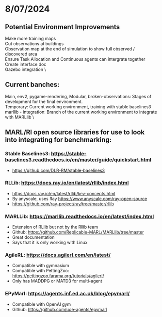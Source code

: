 # 8/07/2024
## Potential Environment Improvements 
Make more training maps \
Cut observations at buildings \
Observation map at the end of simulation to show full observed / discovered area \
Ensure Task Allocation and Continuous agents can intergrate together \
Create interface doc \
Gazebo integration \ 


## Current banches:
Main, env2, pygame-rendering, Modular, broken-observations: Stages of development for the final environment. \
Temporary: Current working environment, training with stable baselines3 \
marllib - integration: Branch of the current working environment to integrate with MARLlib \

## MARL/Rl open source libraries for use to look into integrating for benchmarking:
### Stable Baselines3: https://stable-baselines3.readthedocs.io/en/master/guide/quickstart.html
  - https://github.com/DLR-RM/stable-baselines3
### RLLib: https://docs.ray.io/en/latest/rllib/index.html
  - https://docs.ray.io/en/latest/rllib/key-concepts.html
  - By anyscale, uses Ray https://www.anyscale.com/ray-open-source
  - https://github.com/ray-project/ray/tree/master/rllib
### MARLLib: https://marllib.readthedocs.io/en/latest/index.html
  - Extension of RLlib but not by the Rllib team
  - Github: https://github.com/Replicable-MARL/MARLlib/tree/master
  - Great documentation 
  - Says that it is only working with Linux 
### AgileRL: https://docs.agilerl.com/en/latest/
  - Compatible with gymnasium 
  - Compatible with PettingZoo: https://pettingzoo.farama.org/tutorials/agilerl/
  - Only has MADDPG or MATD3 for multi-agent 
### EPyMarl: https://agents.inf.ed.ac.uk/blog/epymarl/
  - Compatible with OpenAI gym
  - Github: https://github.com/uoe-agents/epymarl

